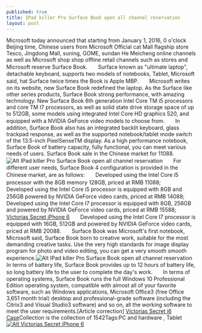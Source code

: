 ```yaml
---
published: true
title: IPad killer Pro Surface Book open all channel reservation
layout: post
---
```

Microsoft today announced that starting from January 1, 2016, 0 o\'clock Beijing time, Chinese users from Microsoft Official cat Mall flagship store Tesco, Jingdong Mall, suning, GOME, sundan He Meicheng online channels as well as Microsoft shop shop offline retail channels such as stores and Microsoft reserve Surface Book.　　Surface known as \"ultimate laptop\", detachable keyboard, supports two models of notebooks, Tablet, Microsoft said, hat Surface twice times the Book is Apple MBP.　　Microsoft writes on its website, new Surface Book redefined the laptop. As the Surface like other series products, Surface Book strong performance, with amazing technology. New Surface Book 6th generation Intel Core TM i5 processors and core TM I7 processors, as well as solid state drive storage space of up to 512GB, some models using integrated Intel Core HD graphics 520, and equipped with a NVIDIA GeForce video models to choose from.　　In addition, Surface Book also has an integrated backlit keyboard, glass trackpad response, as well as the supported notebook/tablet mode switch of the 13.5-inch PixelSenseTM display. As a high performance notebook, Surface Book of battery capacity, fully functional, you can meet various needs of users. Surface Book sale in the Chinese market for 11088.![Alt  IPad killer Pro Surface Book open all channel reservation](https://c2.staticflickr.com/2/1446/24056730886_f94e259596_b.jpg)　　For different user needs, Surface Book 4 configuration is provided in the Chinese market, are as follows:　　Developed using the Intel Core i5 processor with the 8GB memory 128GB, priced at RMB 11088;　　Developed using the Intel Core i5 processor is equipped with 8GB and 256GB powered by NVIDIA GeForce video cards, priced at RMB 14088;　　Developed using the Intel Core I7 processor is equipped with 8GB, 256GB and powered by NVIDIA GeForce video cards, priced at RMB 15588; [Victorias Secret iPhone 6](http://www.nodcase.com/victoria-s-secret-pink-watermelon-silicone-iphone-6-case-pink-p-4239.html)　　Developed using the Intel Core I7 processor is equipped with 16GB, 512GB and powered by NVIDIA GeForce video cards, priced at RMB 20088.　　Surface Book was Microsoft\'s first notebook, Microsoft said, Surface Book born to creative work, suitable for the most demanding creative tasks. Use the very high standards for image display program for photo and video editing, you can get a very smooth smooth experience.![Alt  IPad killer Pro Surface Book open all channel reservation](https://c2.staticflickr.com/6/5646/23974687602_9489123f5d_b.jpg)　　In terms of battery life, Surface Book provides up to 12 hours of battery life, so long battery life to the user to complete the day\'s work.　　In terms of operating systems, Surface Book runs the full Windows 10 Professional Edition operating system, compatible with almost all of your favorite software, such as Windows applications, Microsoft Office3 (free Office 3,651 month trial) desktop and professional-grade software (including the Citrix3 and Visual Studio3 software) and so on, all the working software to meet the user requirements.[Article correction] [Victorias Secret i6 Case](http://www.eastbuzz.com/2015/12/04/scientists-find-aging-gene-in-human-life-or-to-be-extended/)Collection is the collection of 1542Tags:PC and hardware , Tablet[![Alt Victorias Secret iPhone 6](http://www.nodcase.com/images/large/i6/pink_iphone6_case_i61311_lrg.jpg)](http://www.nodcase.com/victoria-s-secret-pink-watermelon-silicone-iphone-6-case-pink-p-4239.html)